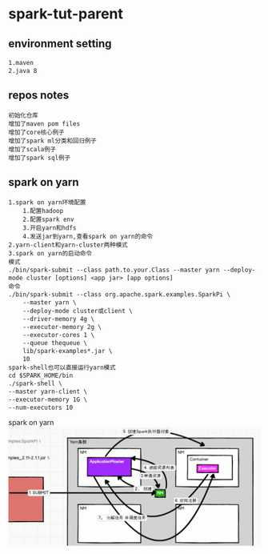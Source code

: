 # spark-tut-parent

## environment setting 
```text
1.maven
2.java 8
```

## repos notes

```text
初始化仓库
增加了maven pom files
增加了core核心例子
增加了spark ml分类和回归例子
增加了scala例子
增加了spark sql例子
```

## spark on yarn 

```text
1.spark on yarn环境配置
    1.配置hadoop
    2.配置spark env
    3.开启yarn和hdfs
    4.发送jar到yarn,查看spark on yarn的命令
2.yarn-client和yarn-cluster两种模式
3.spark on yarn的启动命令
模式
./bin/spark-submit --class path.to.your.Class --master yarn --deploy-mode cluster [options] <app jar> [app options]
命令
./bin/spark-submit --class org.apache.spark.examples.SparkPi \
    --master yarn \
    --deploy-mode cluster或client \
    --driver-memory 4g \
    --executor-memory 2g \
    --executor-cores 1 \
    --queue thequeue \
    lib/spark-examples*.jar \
    10
spark-shell也可以直接运行yarn模式
cd $SPARK_HOME/bin
./spark-shell \
--master yarn-client \
--executor-memory 1G \
--num-executors 10
```

spark on yarn  
![Spark On Yarn](img/spark-on-yarn.png)
